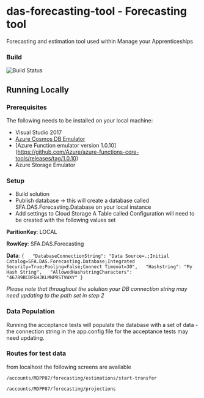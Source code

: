 # das-forecasting-tool - Forecasting tool
Forecasting and estimation tool used within Manage your Apprenticeships

### Build
![Build Status](https://sfa-gov-uk.visualstudio.com/_apis/public/build/definitions/c39e0c0b-7aff-4606-b160-3566f3bbce23/795/badge)

## Running Locally

### Prerequisites

The following needs to be installed on your local machine:

* Visual Studio 2017
* [Azure Cosmos DB Emulator](https://cosmosdbportalstorage.blob.core.windows.net/emulator/2018.04.20-1.22.0/Azure%20Cosmos%20DB.Emulator.msi)
* [Azure Function emulator version 1.0.10] (https://github.com/Azure/azure-functions-core-tools/releases/tag/1.0.10)
* Azure Storage Emulator

### Setup

* Build solution
* Publish database -> this will create a database called SFA.DAS.Forecasting.Database on your local instance
* Add settings to Cloud Storage
 A Table called Configuration will need to be created with the following values set
	
**ParitionKey**: LOCAL

**RowKey**: SFA.DAS.Forecasting

**Data**: ``` {   "DatabaseConnectionString": "Data Source=.;Initial Catalog=SFA.DAS.Forecasting.Database;Integrated Security=True;Pooling=False;Connect Timeout=30",   "Hashstring": "My Hash String",   "AllowedHashstringCharacters": "46789BCDFGHJKLMNPRSTVWXY" } ```


_Please note that throughout the solution your DB connection string may need updating to the path set in step 2_

### Data Population

Running the acceptance tests will populate the database with a set of data - the connection string in the app.config file for the acceptance tests may need updating.


### Routes for test data

from localhost the following screens are available

```
/accounts/MDPP87/forecasting/estimations/start-transfer
```

```
/accounts/MDPP87/forecasting/projections
```